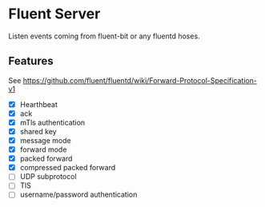Fluent Server
=============

Listen events coming from fluent-bit or any fluentd hoses.

Features
--------

See https://github.com/fluent/fluentd/wiki/Forward-Protocol-Specification-v1

 * [x] Hearthbeat
 * [x] ack
 * [x] mTls authentication
 * [x] shared key
 * [x] message mode
 * [x] forward mode
 * [x] packed forward
 * [x] compressed packed forward
 * [ ] UDP subprotocol
 * [ ] TlS
 * [ ] username/password authentication
